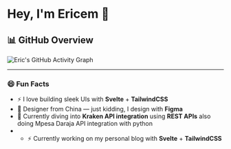 # Hey, I'm Ericem 👋



## 📊 GitHub Overview

![Eric's GitHub Activity Graph](https://github-readme-activity-graph.vercel.app/graph?username=ericemdev&theme=light)


---

### 😄 Fun Facts

- ⚡ I love building sleek UIs with **Svelte** + **TailwindCSS**
- 🎨 Designer from China — just kidding, I design with **Figma**
- 🐙 Currently diving into **Kraken API integration** using **REST APIs** also doing Mpesa Daraja API integration with python
- - ⚡ Currently working on my personal blog with **Svelte** + **TailwindCSS**
